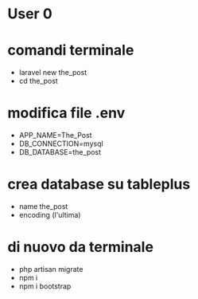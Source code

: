 # User 0
# comandi terminale
- laravel new the_post
- cd the_post
# modifica file .env
- APP_NAME=The_Post
- DB_CONNECTION=mysql
- DB_DATABASE=the_post
# crea database su tableplus
- name the_post
- encoding (l'ultima)
# di nuovo da terminale
- php artisan migrate
- npm i
- npm i bootstrap